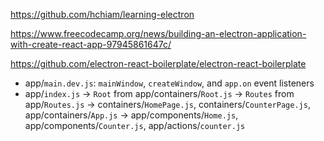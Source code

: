 https://github.com/hchiam/learning-electron

https://www.freecodecamp.org/news/building-an-electron-application-with-create-react-app-97945861647c/

https://github.com/electron-react-boilerplate/electron-react-boilerplate

* app/`main.dev.js`: `mainWindow`, `createWindow`, and `app.on` event listeners
* app/`index.js` -> `Root` from app/containers/`Root.js` -> `Routes` from app/`Routes.js` -> containers/`HomePage.js`, containers/`CounterPage.js`, app/containers/`App.js` -> app/components/`Home.js`, app/components/`Counter.js`, app/actions/`counter.js`
